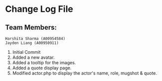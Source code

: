 # Change Log File

## Team Members: 
    Harshita Sharma (A00954584) 
    Jayden Liang (A00950911)

1. Initial Commit
2. Added a new avatar.
3. Added a tooltip for the images.
4. Added a quote display page.
5. Modified actor.php to display the actor's name, role, mugshot & quote.